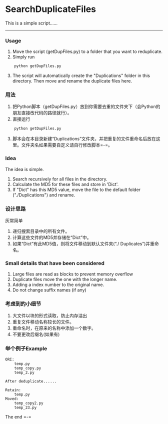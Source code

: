 # SearchDuplicateFiles

This is a simple script......

---

### Usage

1. Move the script (getDupFiles.py) to a folder that you want to reduplicate.
2. Simply run
```bash
    python getDupFiles.py
```
3. The script will automatically create the "Duplications" folder in this directory. Then move and rename the duplicate files here.

### 用法
1. 把Python脚本（getDupFiles.py）放到你需要去重的文件夹下（会Python的朋友直接改代码的路径就行）。
2. 直接运行
```bash
    python getDupFiles.py
```
3. 脚本会在本目录新建“Duplications”文件夹，并把重复的文件重命名后放在这里。文件夹名如果需要自定义请自行修改脚本=-=。

### Idea

The idea is simple.
1. Search recursively for all files in the directory.
2. Calculate the MD5 for these files and store in 'Dict'.
3. If "Dict" has this MD5 value, move the file to the default folder ("./Duplications") and rename.

### 设计思路

灰常简单
1. 递归搜索目录中的所有文件。
2. 计算这些文件的MD5并存储在“Dict”中。
3. 如果“Dict”有此MD5值，则将文件移动到默认文件夹(“./ Duplicates”)并重命名。

### Small details that have been considered

1. Large files are read as blocks to prevent memory overflow
2. Duplicate files move the one with the longer name.
3. Adding a index number to the original name.
4. Do not change suffix names (if any)

### 考虑到的小细节

1. 大文件以块的形式读取，防止内存溢出
2. 重复文件移动名称较长的文件。
3. 重命名时，在原来的名称中添加一个数字。
4. 不要更改后缀名(如果有)

### 举个例子Example
```
ORI:
    temp.py
    temp_copy.py
    temp_2.py

After deduplicate......

Retain:
    temp.py
Moved:
    temp_copy2.py
    temp_23.py
```

The end =-=
